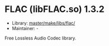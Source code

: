 # FLAC (libFLAC.so) 1.3.2
  - Library: [master/make/libs/flac/](https://github.com/Freetz-NG/freetz-ng/tree/master/make/libs/flac/)
  - Maintainer: -

Free Lossless Audio Codec library.
